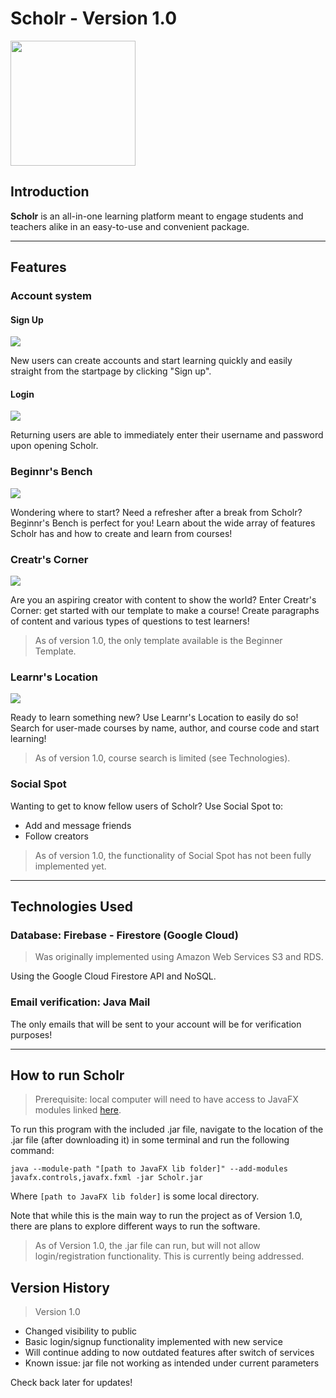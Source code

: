 # Scholr - Version 1.0

<img src="src/main/resources/images/scholrlogo.png" width="200" height="200">

## Introduction

**Scholr** is an all-in-one learning platform meant to engage
students and teachers alike in an easy-to-use and convenient package.

***

## Features

### Account system

#### Sign Up

<img src="src/main/resources/images/signup.png">

New users can create accounts and start learning quickly and
easily straight from the startpage by clicking "Sign up".

#### Login

<img src="src/main/resources/images/login.png">

Returning users are able to immediately enter their username and 
password upon opening Scholr.

### Beginnr's Bench

<img src="src/main/resources/images/beginnr.png">

Wondering where to start? Need a refresher after a break from Scholr?
Beginnr's Bench is perfect for you! Learn about the wide array 
of features Scholr has and how to create and learn from courses!

### Creatr's Corner

<img src="src/main/resources/images/Creatr.png">

Are you an aspiring creator with content to show the world? Enter
Creatr's Corner: get started with our template to make a course!
Create paragraphs of content and various types of questions to test
learners! 

> As of version 1.0, the only template available is the Beginner
> Template. 

### Learnr's Location

<img src="src/main/resources/images/learnr.png">

Ready to learn something new? Use Learnr's Location to easily do
so! Search for user-made courses by name, author, and course code
and start learning!

> As of version 1.0, course search is limited (see Technologies).

### Social Spot

Wanting to get to know fellow users of Scholr? Use Social Spot
to:

- Add and message friends
- Follow creators

> As of version 1.0, the functionality of Social Spot has not been
> fully implemented yet.

***

## Technologies Used

### Database: Firebase - Firestore (Google Cloud)

> Was originally implemented using Amazon Web Services S3 and RDS.

Using the Google Cloud Firestore API and NoSQL.

### Email verification: Java Mail

The only emails that will be sent to your account will be for 
verification purposes!

***

## How to run Scholr

> Prerequisite: local computer will need to have access to JavaFX modules linked
> [here](https://gluonhq.com/products/javafx/).

To run this program with the included .jar file, navigate to the location of the .jar
file (after downloading it) in some terminal and run the following
command:

`java --module-path "[path to JavaFX lib folder]" --add-modules javafx.controls,javafx.fxml -jar Scholr.jar`

Where `[path to JavaFX lib folder]` is some local directory.

Note that while this is the main way to run the project as of
Version 1.0, there are plans to explore different ways to run
the software.

> As of Version 1.0, the .jar file can run, but will not allow
> login/registration functionality. This is currently being addressed.

## Version History

> Version 1.0

- Changed visibility to public
- Basic login/signup functionality implemented with new service
- Will continue adding to now outdated features after switch of services
- Known issue: jar file not working as intended under current parameters

Check back later for updates!
